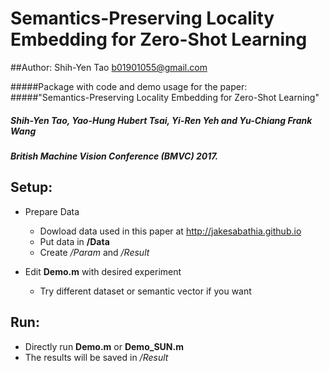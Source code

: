 Semantics-Preserving Locality Embedding for Zero-Shot Learning
=========================
##Author: Shih-Yen Tao <b01901055@gmail.com>

#####Package with code and demo usage for the paper:</br>
#####"Semantics-Preserving Locality Embedding for Zero-Shot Learning"</br>
#####    Shih-Yen Tao, Yao-Hung Hubert Tsai, Yi-Ren Yeh and Yu-Chiang Frank Wang</br>
#####    British Machine Vision Conference (BMVC) 2017.

Setup:
------
- Prepare Data
	- Dowload data used in this paper at <http://jakesabathia.github.io>
    - Put data in **/Data**
    - Create */Param* and */Result*

- Edit **Demo.m** with desired experiment
    - Try different dataset or semantic vector if you want

Run:
-----
- Directly run **Demo.m** or **Demo_SUN.m**
- The results will be saved in */Result*
